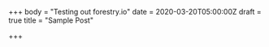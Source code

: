 +++
body = "Testing out forestry.io"
date = 2020-03-20T05:00:00Z
draft = true
title = "Sample Post"

+++
